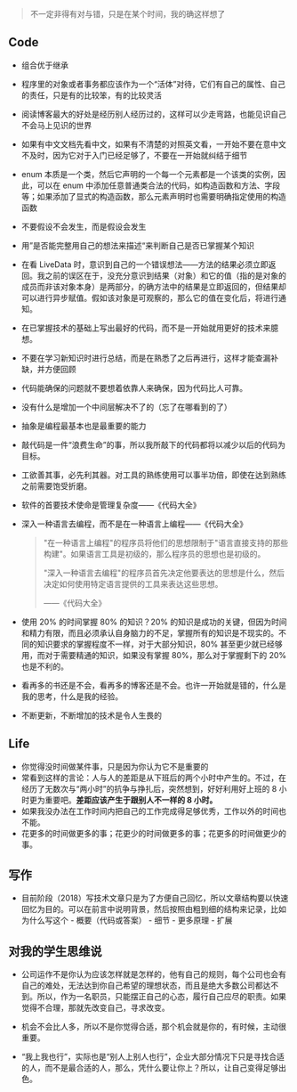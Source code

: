 > 不一定非得有对与错，只是在某个时间，我的确这样想了

## Code

+ 组合优于继承

+ 程序里的对象或者事务都应该作为一个“活体”对待，它们有自己的属性、自己的责任，只是有的比较笨，有的比较灵活

+ 阅读博客最大的好处是经历别人经历过的，这样可以少走弯路，也能见识自己不会马上见识的世界

+ 如果有中文文档先看中文，如果有不清楚的对照英文看，一开始不要在意中文不及时，因为它对于入门已经足够了，不要在一开始就纠结于细节

+ enum 本质是一个类，然后它声明的一个每一个元素都是一个该类的实例，因此，可以在 enum 中添加任意普通类合法的代码，如构造函数和方法、字段等；如果添加了显式的构造函数，那么元素声明时也需要明确指定使用的构造函数

+ 不要假设不会发生，而是假设会发生

+ 用”是否能完整用自己的想法来描述“来判断自己是否已掌握某个知识

+ 在看 LiveData 时，意识到自己的一个错误想法——方法的结果必须立即返回。我之前的误区在于，没充分意识到结果（对象）和它的值（指的是对象的成员而非该对象本身）是两部分，的确方法中的结果是立即返回的，但结果却可以进行异步赋值。假如该对象是可观察的，那么它的值在变化后，将进行通知。

+ 在已掌握技术的基础上写出最好的代码，而不是一开始就用更好的技术来臆想。

+ 不要在学习新知识时进行总结，而是在熟悉了之后再进行，这样才能查漏补缺，并方便回顾

+ 代码能确保的问题就不要想着依靠人来确保，因为代码比人可靠。

+ 没有什么是增加一个中间层解决不了的（忘了在哪看到的了）

+ 抽象是编程最基本也是最重要的能力

+ 敲代码是一件“浪费生命”的事，所以我所敲下的代码都将以减少以后的代码为目标。

+ 工欲善其事，必先利其器。对工具的熟练使用可以事半功倍，即使在达到熟练之前需要饱受折磨。

+ 软件的首要技术使命是管理复杂度——《代码大全》

+ 深入一种语言去编程，而不是在一种语言上编程——《代码大全》

  > "在一种语言上编程"的程序员将他们的思想限制于"语言直接支持的那些构建"。如果语言工具是初级的，那么程序员的思想也是初级的。
  >
  > "深入一种语言去编程"的程序员首先决定他要表达的思想是什么，然后决定如何使用特定语言提供的工具来表达这些思想。
  >
  > ——《代码大全》

+ 使用 20% 的时间掌握 80% 的知识？20% 的知识是成功的关键，但因为时间和精力有限，而且必须承认自身脑力的不足，掌握所有的知识是不现实的。不同的知识要求的掌握程度不一样，对于大部分知识，80% 甚至更少就已经够用，而对于需要精通的知识，如果没有掌握 80%，那么对于掌握剩下的 20% 也是不利的。

+ 看再多的书还是不会，看再多的博客还是不会。也许一开始就是错的，什么是我的思考，什么是我的经验。

+ 不断更新，不断增加的技术是令人生畏的



## Life
+ 你觉得没时间做某件事，只是因为你认为它不是重要的
+ 常看到这样的言论：人与人的差距是从下班后的两个小时中产生的。不过，在经历了无数次与“两小时”的抗争与挣扎后，突然想到，好好利用好上班的 8 小时更为重要吧。**差距应该产生于跟别人不一样的 8 小时。**
+ 如果我没办法在工作时间内把自己的工作完成得足够优秀，工作以外的时间也不能。
+ 花更多的时间做更多的事；花更少的时间做更多的事；花更多的时间做更少的事。




## 写作

+ 目前阶段（2018）写技术文章只是为了方便自己回忆，所以文章结构要以快速回忆为目的。可以在前言中说明背景，然后按照由粗到细的结构来记录，比如为什么写这个 - 概要（代码或答案） - 细节 - 更多原理 - 扩展




## 对我的学生思维说

+ 公司运作不是你认为应该怎样就是怎样的，他有自己的规则，每个公司也会有自己的难处，无法达到你自己希望的理想状态，而且是绝大多数公司都达不到。所以，作为一名职员，只能摆正自己的心态，履行自己应尽的职责。如果觉得不合理，那就先改变自己，寻求改变。

+ 机会不会比人多，所以不是你觉得合适，那个机会就是你的，有时候，主动很重要。

+ “我上我也行”，实际也是“别人上别人也行”，企业大部分情况下只是寻找合适的人，而不是最合适的人，那么，凭什么要让你上？所以，让自己变得足够出色。

  

